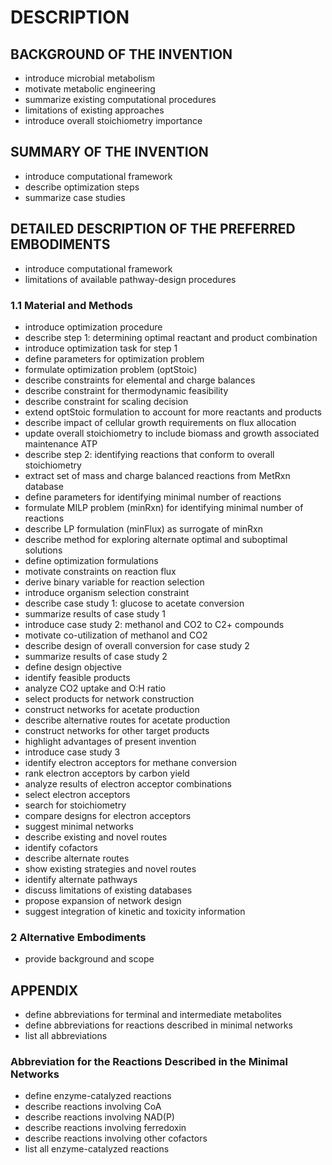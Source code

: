# DESCRIPTION

## BACKGROUND OF THE INVENTION

- introduce microbial metabolism
- motivate metabolic engineering
- summarize existing computational procedures
- limitations of existing approaches
- introduce overall stoichiometry importance

## SUMMARY OF THE INVENTION

- introduce computational framework
- describe optimization steps
- summarize case studies

## DETAILED DESCRIPTION OF THE PREFERRED EMBODIMENTS

- introduce computational framework
- limitations of available pathway-design procedures

### 1.1 Material and Methods

- introduce optimization procedure
- describe step 1: determining optimal reactant and product combination
- introduce optimization task for step 1
- define parameters for optimization problem
- formulate optimization problem (optStoic)
- describe constraints for elemental and charge balances
- describe constraint for thermodynamic feasibility
- describe constraint for scaling decision
- extend optStoic formulation to account for more reactants and products
- describe impact of cellular growth requirements on flux allocation
- update overall stoichiometry to include biomass and growth associated maintenance ATP
- describe step 2: identifying reactions that conform to overall stoichiometry
- extract set of mass and charge balanced reactions from MetRxn database
- define parameters for identifying minimal number of reactions
- formulate MILP problem (minRxn) for identifying minimal number of reactions
- describe LP formulation (minFlux) as surrogate of minRxn
- describe method for exploring alternate optimal and suboptimal solutions
- define optimization formulations
- motivate constraints on reaction flux
- derive binary variable for reaction selection
- introduce organism selection constraint
- describe case study 1: glucose to acetate conversion
- summarize results of case study 1
- introduce case study 2: methanol and CO2 to C2+ compounds
- motivate co-utilization of methanol and CO2
- describe design of overall conversion for case study 2
- summarize results of case study 2
- define design objective
- identify feasible products
- analyze CO2 uptake and O:H ratio
- select products for network construction
- construct networks for acetate production
- describe alternative routes for acetate production
- construct networks for other target products
- highlight advantages of present invention
- introduce case study 3
- identify electron acceptors for methane conversion
- rank electron acceptors by carbon yield
- analyze results of electron acceptor combinations
- select electron acceptors
- search for stoichiometry
- compare designs for electron acceptors
- suggest minimal networks
- describe existing and novel routes
- identify cofactors
- describe alternate routes
- show existing strategies and novel routes
- identify alternate pathways
- discuss limitations of existing databases
- propose expansion of network design
- suggest integration of kinetic and toxicity information

### 2 Alternative Embodiments

- provide background and scope

## APPENDIX

- define abbreviations for terminal and intermediate metabolites
- define abbreviations for reactions described in minimal networks
- list all abbreviations

### Abbreviation for the Reactions Described in the Minimal Networks

- define enzyme-catalyzed reactions
- describe reactions involving CoA
- describe reactions involving NAD(P)
- describe reactions involving ferredoxin
- describe reactions involving other cofactors
- list all enzyme-catalyzed reactions

